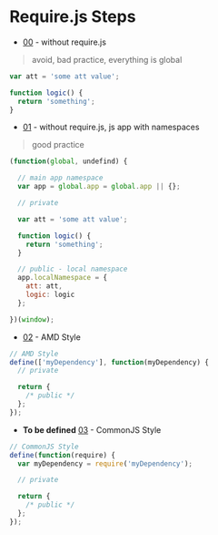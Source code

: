 # Require.js Steps

* [00](00) - without require.js

> avoid, bad practice, everything is global

```javascript
var att = 'some att value';

function logic() {
  return 'something';
}
```

* [01](01) - without require.js, js app with namespaces

> good practice

```javascript
(function(global, undefind) {

  // main app namespace
  var app = global.app = global.app || {};

  // private

  var att = 'some att value';

  function logic() {
    return 'something';
  }

  // public - local namespace
  app.localNamespace = {
    att: att,
    logic: logic
  };

})(window);
```

* [02](02) - AMD Style

```javascript
// AMD Style
define(['myDependency'], function(myDependency) {  
  // private

  return {
    /* public */
  };
});
```

* **To be defined** [03](03) - CommonJS Style

```javascript
// CommonJS Style
define(function(require) {  
  var myDependency = require('myDependency');

  // private

  return {
    /* public */
  };
});
```
